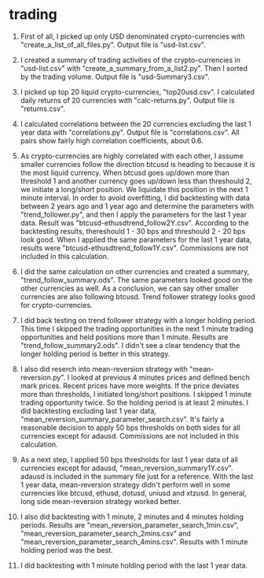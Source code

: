 # trading
1. First of all, I picked up only USD denominated crypto-currencies with "create_a_list_of_all_files.py". Output file is "usd-list.csv".

2. I created a summary of trading activities of the crypto-currencies in "usd-list.csv" with "create_a_summary_from_a_list2.py". Then I sorted by the trading volume. Output file is "usd-Summary3.csv".

3. I picked up top 20 liquid crypto-currencies, "top20usd.csv". I calculated daily returns of 20 currencies with "calc-returns.py". Output file is "returns.csv".

4. I calculated correlations between the 20 currencies excluding the last 1 year data with "correlations.py". Output file is "correlations.csv". All pairs show fairly high correlation coefficients, about 0.6.

5. As crypto-currencies are highly correlated with each other, I assume smaller currencies follow the direction btcusd is heading to because it is the most liquid currency. When btcusd goes up/down more than threshold 1 and another currency goes up/down less than threshould 2, we initiate a long/short position. We liquidate this position in the next 1 minute interval. In order to avoid overfitting, I did backtesting with data between 2 years ago and 1 year ago and determine the parameters with "trend_follower.py", and then I apply the parameters for the last 1 year data. Result was "btcusd-ethusdtrend_follow2Y.csv". According to the backtesting results, thereshould 1 - 30 bps and threshould 2 - 20 bps look good. When I applied the same parameters for the last 1 year data, results were "btcusd-ethusdtrend_follow1Y.csv". Commissions are not included in this calculation.

6. I did the same calculation on other currencies and created a summary, "trend_follow_summary.ods". The same parameters looked good on the other currencies as well. As a conclusion, we can say other smaller currencies are also following btcusd. Trend follower strategy looks good for crypto-currencies.

7. I did back testing on trend follower strategy with a longer holding period. This time I skipped the trading opportunities in the next 1 minute trading opportunities and held positions more than 1 minute. Results are "trend_follow_summary2.ods". I didn't see a clear tendency that the longer holding period is better in this strategy.

8. I also did reserch into mean-reversion strategy with "mean-reversion.py". I looked at previous 4 minutes prices and defined bench mark prices. Recent prices have more weights. If the price deviates more than thresholds, I initiated long/short positions. I skipped 1 minute trading opportunity twice. So the holding period is at least 2 minutes. I did backtesting excluding last 1 year data, "mean_reversion_summary_parameter_search.csv". It's fairly a reasonable decision to apply 50 bps thresholds on both sides for all currencies except for adausd. Commissions are not included in this calculation.

9. As a next step, I applied 50 bps thresholds for last 1 year data of all currencies except for adausd, "mean_reversion_summary1Y.csv". adausd is included in the summary file just for a reference. With the last 1 year data, mean-reversion strategy didn't perform well in some currencies like btcusd, ethusd, dotusd, uniusd and xtzusd. In general, long side mean-reversion strategy worked better.

10. I also did backtesting with 1 minute, 2 minutes and 4 minutes holding periods. Results are "mean_reversion_parameter_search_1min.csv", "mean_reversion_parameter_search_2mins.csv" and "mean_reversion_parameter_search_4mins.csv". Results with 1 minute holding period was the best.

11. I did backtesting with 1 minute holding period with the last 1 year data.
